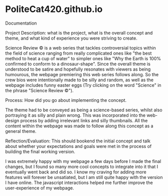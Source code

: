 # PoliteCat420.github.io
Documentation

Project Description: what is the project, what is the overall concept and theme, and what kind of experience you were striving to create.

Science Review © is a web series that tackles controversial topics within the field of science ranging from really complicated ones like "the best method to heat a cup of water" to simpler ones like "Why the Earth is 100% confirmed to conform to a dinosaur-shape". Since the overall theme is understood to be satire and hopefully resonates with viewers as being humourous, the webpage premiering this web series follows along. So the crew bios were intentionally made to be silly and random, as well as the webpage includes funny easter eggs (Try clicking on the word "Science" in the phrase "Science Review ©").


Process: How did you go about implementing the concept.

The theme had to be conveyed as being a science-based series, whilst also portraying it as silly and plain wrong. This was incorporated into the web-design process by adding irrelevant links and silly thumbnails. All the content within the webpage was made to follow along this concept as a general theme.

Reflection/Evaluation: This should bookend the initial concept and talk about whether your expectations and goals were met in the process of building the final working version.

I was extremely happy with my webpage a few days before I made the final changes, but I found so many more cool concepts to integrate into it that I eventually went back and did so. I know my craving for adding more features will forever be unsatiated, but I am still quite happy with the version I have online. The javascript interactions helped me further improve the user-experience of my webpage.

